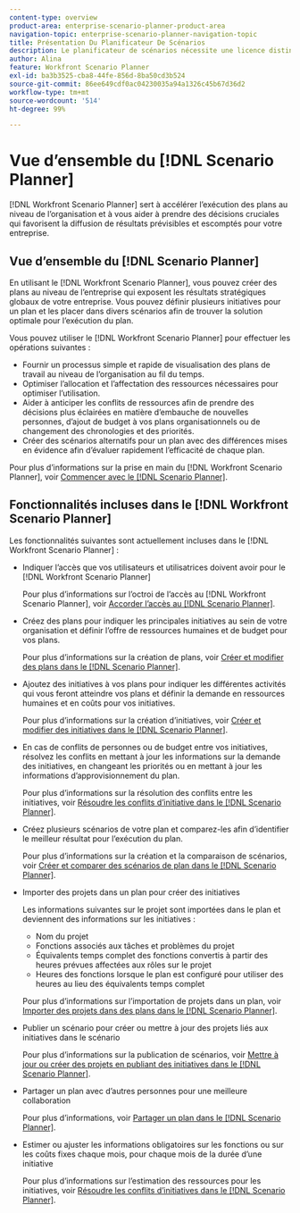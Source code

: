 ```yaml
---
content-type: overview
product-area: enterprise-scenario-planner-product-area
navigation-topic: enterprise-scenario-planner-navigation-topic
title: Présentation Du Planificateur De Scénarios
description: Le planificateur de scénarios nécessite une licence distincte en plus de la licence Adobe Workfront.
author: Alina
feature: Workfront Scenario Planner
exl-id: ba3b3525-cba8-44fe-856d-8ba50cd3b524
source-git-commit: 86ee649cdf0ac04230035a94a1326c45b67d36d2
workflow-type: tm+mt
source-wordcount: '514'
ht-degree: 99%

---
```


# Vue d’ensemble du [!DNL Scenario Planner]

<!-- Audited: 1/2024 -->

[!DNL Workfront Scenario Planner] sert à accélérer l’exécution des plans au niveau de l’organisation et à vous aider à prendre des décisions cruciales qui favorisent la diffusion de résultats prévisibles et escomptés pour votre entreprise.

## Vue d’ensemble du [!DNL Scenario Planner]

En utilisant le [!DNL Workfront Scenario Planner], vous pouvez créer des plans au niveau de l’entreprise qui exposent les résultats stratégiques globaux de votre entreprise. Vous pouvez définir plusieurs initiatives pour un plan et les placer dans divers scénarios afin de trouver la solution optimale pour l’exécution du plan.

Vous pouvez utiliser le [!DNL Workfront Scenario Planner] pour effectuer les opérations suivantes :

* Fournir un processus simple et rapide de visualisation des plans de travail au niveau de l’organisation au fil du temps.
* Optimiser l’allocation et l’affectation des ressources nécessaires pour optimiser l’utilisation.
* Aider à anticiper les conflits de ressources afin de prendre des décisions plus éclairées en matière d’embauche de nouvelles personnes, d’ajout de budget à vos plans organisationnels ou de changement des chronologies et des priorités.
* Créer des scénarios alternatifs pour un plan avec des différences mises en évidence afin d’évaluer rapidement l’efficacité de chaque plan.

Pour plus d’informations sur la prise en main du [!DNL Workfront Scenario Planner], voir [Commencer avec le  [!DNL Scenario Planner]](../scenario-planner/get-started-with-scenario-planning.md).

## Fonctionnalités incluses dans le [!DNL Workfront Scenario Planner]

Les fonctionnalités suivantes sont actuellement incluses dans le [!DNL Workfront Scenario Planner] :

* Indiquer l’accès que vos utilisateurs et utilisatrices doivent avoir pour le [!DNL Workfront Scenario Planner]

  Pour plus d’informations sur l’octroi de l’accès au [!DNL Workfront Scenario Planner], voir [Accorder l’accès au  [!DNL Scenario Planner]](../administration-and-setup/add-users/configure-and-grant-access/grant-access-sp.md).

* Créez des plans pour indiquer les principales initiatives au sein de votre organisation et définir l’offre de ressources humaines et de budget pour vos plans.

  Pour plus d’informations sur la création de plans, voir [Créer et modifier des plans dans le  [!DNL Scenario Planner]](../scenario-planner/create-and-edit-plans.md).

* Ajoutez des initiatives à vos plans pour indiquer les différentes activités qui vous feront atteindre vos plans et définir la demande en ressources humaines et en coûts pour vos initiatives.

  Pour plus d’informations sur la création d’initiatives, voir [Créer et modifier des initiatives dans le  [!DNL Scenario Planner]](../scenario-planner/create-and-edit-initiatives.md).

* En cas de conflits de personnes ou de budget entre vos initiatives, résolvez les conflits en mettant à jour les informations sur la demande des initiatives, en changeant les priorités ou en mettant à jour les informations d’approvisionnement du plan.

  Pour plus d’informations sur la résolution des conflits entre les initiatives, voir [Résoudre les conflits d’initiative dans le  [!DNL Scenario Planner]](../scenario-planner/resolve-conflicts-in-sp.md).

* Créez plusieurs scénarios de votre plan et comparez-les afin d’identifier le meilleur résultat pour l’exécution du plan.

  Pour plus d’informations sur la création et la comparaison de scénarios, voir [Créer et comparer des scénarios de plan dans le  [!DNL Scenario Planner]](../scenario-planner/create-and-compare-scenarios-for-a-plan.md).

* Importer des projets dans un plan pour créer des initiatives

  Les informations suivantes sur le projet sont importées dans le plan et deviennent des informations sur les initiatives :

   * Nom du projet
   * Fonctions associés aux tâches et problèmes du projet
   * Équivalents temps complet des fonctions convertis à partir des heures prévues affectées aux rôles sur le projet
   * Heures des fonctions lorsque le plan est configuré pour utiliser des heures au lieu des équivalents temps complet

  Pour plus d’informations sur l’importation de projets dans un plan, voir [Importer des projets dans des plans dans le  [!DNL Scenario Planner]](../scenario-planner/import-projects-to-plans.md).

* Publier un scénario pour créer ou mettre à jour des projets liés aux initiatives dans le scénario

  Pour plus d’informations sur la publication de scénarios, voir [Mettre à jour ou créer des projets en publiant des initiatives dans le  [!DNL Scenario Planner]](../scenario-planner/publish-scenarios-update-projects.md).

* Partager un plan avec d’autres personnes pour une meilleure collaboration

  Pour plus d’informations, voir [Partager un plan dans le  [!DNL Scenario Planner]](../scenario-planner/share-a-plan.md).

* Estimer ou ajuster les informations obligatoires sur les fonctions ou sur les coûts fixes chaque mois, pour chaque mois de la durée d’une initiative

  Pour plus d’informations sur l’estimation des ressources pour les initiatives, voir [Résoudre les conflits d’initiatives dans le  [!DNL Scenario Planner]](../scenario-planner/resolve-conflicts-in-sp.md).
